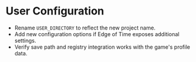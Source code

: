 # User Configuration

- Rename `USER_DIRECTORY` to reflect the new project name.
- Add new configuration options if Edge of Time exposes additional settings.
- Verify save path and registry integration works with the game's profile data.
